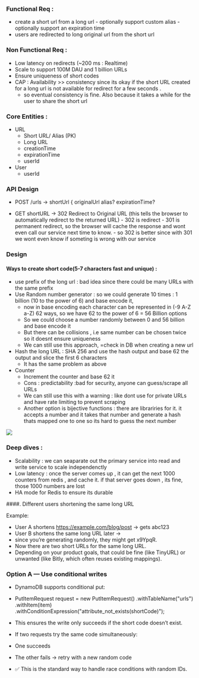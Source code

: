 ### Functional Req : 
- create a short url from a long url
      - optionally support custom alias
      - optionally support an expiration time
- users are redirected to long original url from the short url


### Non Functional Req : 
- Low latency on redirects (~200 ms : Realtime)
- Scale to support 100M DAU and 1 billion URLs
- Ensure uniqueness of short codes
- CAP : Availability >> consistency since its okay if the short URL created for a long url is not available for redirect for a few seconds .
    - so eventual consistency is fine. Also because it takes a while for the user to share the short url

### Core Entities : 
- URL
   - Short URL/ Alias (PK)
   - Long URL
   - creationTime
   - expirationTime
   - userId
- User
  - userId


### API Design
- POST /urls -> shortUrl
{
originalUrl
alias?
expirationTime?

- GET shortURL -> 302 Redirect to Original URL (this tells the browser to automatically redirect to the returned URL)
      - 302 is redirect
      - 301 is permanent redirect, so the browser will cache the response and wont even call our service next time to know.
      - so 302 is better since with 301 we wont even know if someting is wrong with our service



### Design

#### Ways to create short code(5-7 characters fast and unique) :
- use prefix of the long url : bad idea since there could be many URLs with the same prefix
- Use Random number generator : so we could generate 10 times : 1 billion (10 to the power of 6) and base encode it,
  - now in base encoding each character can be represented in (-9 A-Z a-Z) 62 ways, so we have 62 to the power of 6 = 56 Billion options
  - So we could choose a number randomly between 0 and 56 billion and base encode it
  - But there can be collisions , i.e same number can be chosen twice so it doesnt ensure uniqueness
  - We can still use this approach, =check in DB when creating a new url
- Hash the long URL : SHA 256 and use the hash output and base 62 the output and slice the first 6 characters
  - It has the same problem as above
- Counter
  - Increment the counter and base 62 it
  - Cons : predictability :bad for security, anyone can guess/scrape all URLs
  - We can still use this with a warning : like dont use for private URLs and have rate limiting to prevent scraping
  - Another option is bijective functions : there are librariries for it. it accepts a number and it takes that number and generate a hash thats mapped one to one so its hard to guess the next number
    

![](https://drive.google.com/file/d/1mhUlSvz9cwm9VNofD7aZate7G-7VekMg/view)


### Deep dives : 

- Scalability : we can seaparate out the primary service into read and write service to scale independenctly
- Low latency : once the server comes up , it can get the next 1000 counters from redis , and cache it. if that server goes down , its fine, those 1000 numbers are lost
- HA mode for Redis to ensure its durable

####. Different users shortening the same long URL

Example:

- User A shortens https://example.com/blog/post → gets abc123
- User B shortens the same long URL later →
- since you’re generating randomly, they might get x9YpqR.
- Now there are two short URLs for the same long URL.
- Depending on your product goals, that could be fine (like TinyURL) or unwanted (like Bitly, which often reuses existing mappings).


### Option A — Use conditional writes

- DynamoDB supports conditional put:

- PutItemRequest request = new PutItemRequest()
    .withTableName("urls")
    .withItem(item)
    .withConditionExpression("attribute_not_exists(shortCode)");

- This ensures the write only succeeds if the short code doesn’t exist.
- If two requests try the same code simultaneously:
- One succeeds
- The other fails → retry with a new random code
- ✅ This is the standard way to handle race conditions with random IDs.
  
